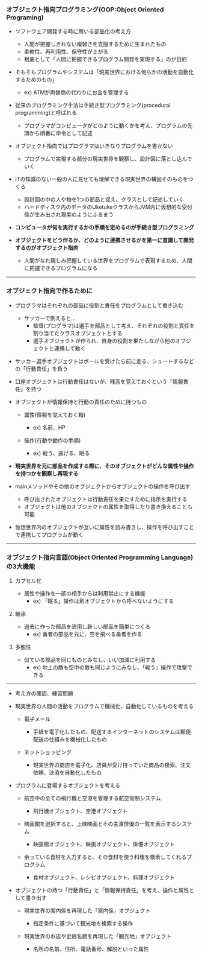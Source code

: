 
### オブジェクト指向プログラミング(OOP:Object Oriented Programing)

- ソフトウェア開発する時に用いる部品化の考え方
    - 人間が把握しきれない複雑さを克服するために生まれたもの
    - 柔軟性、再利用性、保守性が上がる
    - 根底として「人間に把握できるプログラム開発を実現する」のが目的

- そもそもプログラムやシステムは「現実世界における何らかの活動を自動化するためのもの」
    - ex) ATMが両替商の代わりにお金を管理する

- 従来のプログラミング手法は手続き型プログラミング(procedural programming)と呼ばれる
    - プログラマがコンピュータがどのように動くかを考え、プログラムの先頭から順番に命令として記述

- オブジェクト指向ではプログラマはいきなりプログラムを書かない
    - プログラムで実現する部分の現実世界を観察し、設計図に落とし込んでいく

- ITの知識のない一般の人に見せても理解できる現実世界の構図そのものをつくる
    - 設計図の中の人や物を1つの部品と捉え、クラスとして記述していく
    - ハードディスク内のデータのUketukeクラスからJVM内に仮想的な受付係が生み出され現実のようにふるまう

- **コンピュータが何を実行するかの手順を定めるのが手続き型プログラミング**
- **オブジェクトをどう作るか、どのように連携させるかを第一に意識して開発するのがオブジェクト指向**
    - 人間がなれ親しみ把握している世界をプログラムで表現するため、人間に把握できるプログラムになる

---
### オブジェクト指向で作るために

- プログラマはそれぞれの部品に役割と責任をプログラムとして書き込む
    - サッカーで例えると…
        - 監督(プログラマ)は選手を部品として考え、それぞれの役割と責任を割り当てたクラスオブジェクトとする
        - 選手オブジェクトが作られ、自身の役割を果たしながら他のオブジェクトと連携して動く

- サッカー選手オブジェクトはボールを受けたら前に走る、シュートするなどの「行動責任」を負う

- 口座オブジェクトは行動責任はないが、残高を覚えておくという「情報責任」を持つ

- オブジェクトが情報保持と行動の責任のために持つもの
    - 属性(情報を覚えておく箱)
        - ex) 名前、HP

    - 操作(行動や動作の手順)
        - ex) 戦う、逃げる、眠る

- **現実世界を元に部品を作成する際に、そのオブジェクトがどんな属性や操作を持つかを観察し再現する**

- mainメソッドやその他のオブジェクトからオブジェクトの操作を呼び出す
    - 呼び出されたオブジェクトは行動責任を果たすために指示を実行する
    - オブジェクトは他のオブジェクトの属性を取得したり書き換えることも可能

- 仮想世界内のオブジェクトが互いに属性を読み書きし、操作を呼び出すことで連携してプログラムが動く

---
### オブジェクト指向言語(Object Oriented Programming Language)の3大機能

1. カプセル化
    - 属性や操作を一部の相手からは利用禁止にする機能
        - ex) 「眠る」操作は剣オブジェクトから呼べないようにする

2. 継承
    - 過去に作った部品を流用し新しい部品を簡単につくる
        - ex) 勇者の部品を元に、空を飛べる勇者を作る

3. 多態性
    - 似ている部品を同じものとみなし、いい加減に利用する
        - ex) 地上の敵も空中の敵も同じようにみなし、「戦う」操作で攻撃できる

---
- 考え方の確認、練習問題

- 現実世界の人間の活動をプログラムで機械化、自動化しているものを考える
    - 電子メール
        - 手紙を電子化したもの、配送するインターネットのシステムは郵便配送の仕組みを機械化したもの

    - ネットショッピング
        - 現実世界の商店を電子化、店員が受け持っていた商品の検索、注文依頼、決済を自動化したもの

- プログラムに登場するオブジェクトを考える

    - 航空中の全ての飛行機と空港を管理する航空管制システム
        - 飛行機オブジェクト、空港オブジェクト

    - 映画館を選択すると、上映映画とその主演俳優の一覧を表示するシステム
        - 映画館オブジェクト、映画オブジェクト、俳優オブジェクト

    - 余っている食材を入力すると、その食材を使う料理を検索してくれるプログラム
        - 食材オブジェクト、レシピオブジェクト、料理オブジェクト

- オブジェクトの持つ「行動責任」と「情報保持責任」を考え、操作と属性として書き出す
    - 現実世界の案内係を再現した「案内係」オブジェクト
        - 指定条件に基づいて観光地を検索する操作

    - 現実世界のお店や史跡名勝を再現した「観光地」オブジェクト
        - 名所の名前、住所、電話番号、解説といった属性
